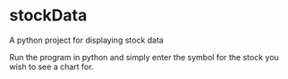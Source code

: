 # stockData
A python project for displaying stock data

Run the program in python and simply enter the symbol for the stock you wish to see a chart for.
